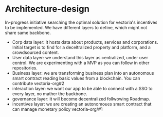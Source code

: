 # Architecture-design
In-progress initiative searching the optimal solution for vectoria's incentives to be implemented.
We have different layers to define, which might not share same backbone.

- Corp data layer: it hosts data about products, services and corporations. Initial target is to find for a deceltralized property and platform, and a crowdsourced content.
- User data layer: we understand this layer as centralized, under user control. We are experimenting with a MVP as you can follow in other repositories.
- Business layer: we are transforming business plan into an autonomous smart contract reading basic values from a blockchain. You can contribute vectoria-org#2
- interaction layer: we want our app to be able to connect with a SSO to every layer, no mather the backbone.
- governance layer: it will become decentralized follwowing Roadmap.
- incentives layer: we are creating an autonomoues smart contract that can manage monetary policy vectoria-org/#1
